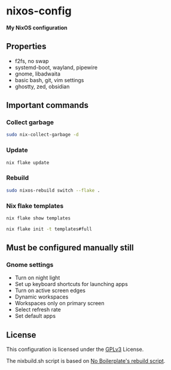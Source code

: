 # nixos-config

**My NixOS configuration**

## Properties

- f2fs, no swap
- systemd-boot, wayland, pipewire
- gnome, libadwaita
- basic bash, git, vim settings
- ghostty, zed, obsidian

## Important commands

### Collect garbage

```bash
sudo nix-collect-garbage -d
```

### Update

```bash
nix flake update
```

### Rebuild

```bash
sudo nixos-rebuild switch --flake .
```

### Nix flake templates

```bash
nix flake show templates
```

```bash
nix flake init -t templates#full
```

## Must be configured manually still

### Gnome settings

- Turn on night light
- Set up keyboard shortcuts for launching apps
- Turn on active screen edges
- Dynamic workspaces
- Workspaces only on primary screen
- Select refresh rate
- Set default apps

## License

This configuration is licensed under the [GPLv3](https://github.com/chrisinick/ideapad-mode/blob/master/LICENSE.txt) License.

The nixbuild.sh script is based on [No Boilerplate's rebuild script](https://github.com/0atman/noboilerplate/blob/main/scripts/38-nixos.md#dont-use-nix-env).


